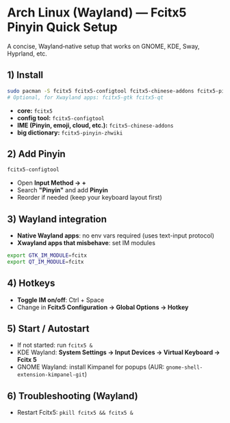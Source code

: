 # Arch Linux (Wayland) — Fcitx5 Pinyin Quick Setup

A concise, Wayland‑native setup that works on GNOME, KDE, Sway, Hyprland, etc.

## 1) Install

```bash
sudo pacman -S fcitx5 fcitx5-configtool fcitx5-chinese-addons fcitx5-pinyin-zhwiki
# Optional, for Xwayland apps: fcitx5-gtk fcitx5-qt
```

- **core:** `fcitx5`
- **config tool:** `fcitx5-configtool`
- **IME (Pinyin, emoji, cloud, etc.):** `fcitx5-chinese-addons`
- **big dictionary:** `fcitx5-pinyin-zhwiki`

## 2) Add Pinyin

```bash
fcitx5-configtool
```

- Open **Input Method → +**
- Search **"Pinyin"** and add **Pinyin**
- Reorder if needed (keep your keyboard layout first)

## 3) Wayland integration

- **Native Wayland apps**: no env vars required (uses text-input protocol)
- **Xwayland apps that misbehave**: set IM modules
```bash
export GTK_IM_MODULE=fcitx
export QT_IM_MODULE=fcitx
```

## 4) Hotkeys

- **Toggle IM on/off**: Ctrl + Space
- Change in **Fcitx5 Configuration → Global Options → Hotkey**

## 5) Start / Autostart

- If not started: run `fcitx5 &`
- KDE Wayland: **System Settings → Input Devices → Virtual Keyboard → Fcitx 5**
- GNOME Wayland: install Kimpanel for popups (AUR: `gnome-shell-extension-kimpanel-git`)

## 6) Troubleshooting (Wayland)

- Restart Fcitx5: `pkill fcitx5 && fcitx5 &`
